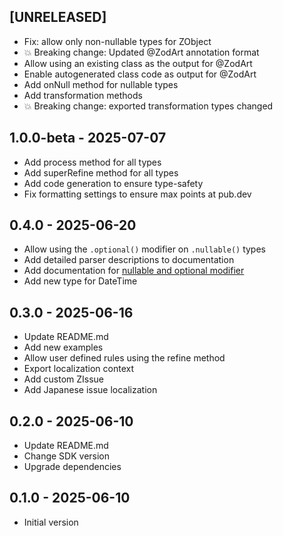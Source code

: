 ## [UNRELEASED]

- Fix: allow only non-nullable types for ZObject
- 💥 Breaking change: Updated @ZodArt annotation format
- Allow using an existing class as the output for @ZodArt
- Enable autogenerated class code as output for @ZodArt
- Add onNull method for nullable types
- Add transformation methods
- 💥 Breaking change: exported transformation types changed

## 1.0.0-beta - 2025-07-07

- Add process method for all types
- Add superRefine method for all types
- Add code generation to ensure type-safety
- Fix formatting settings to ensure max points at pub.dev

## 0.4.0 - 2025-06-20

- Allow using the `.optional()` modifier on `.nullable()` types
- Add detailed parser descriptions to documentation
- Add documentation for [nullable and optional modifier](doc/modifiers/nullability.md)
- Add new type for DateTime

## 0.3.0 - 2025-06-16

- Update README.md
- Add new examples
- Allow user defined rules using the refine method
- Export localization context
- Add custom ZIssue
- Add Japanese issue localization

## 0.2.0 - 2025-06-10

- Update README.md
- Change SDK version
- Upgrade dependencies

## 0.1.0 - 2025-06-10

- Initial version
